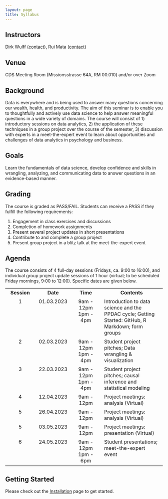 ```yaml
---
layout: page
title: Syllabus
---
```


## Instructors
Dirk Wulff (<a href="mailto:dirk.wulff@unibas.ch">contact</a>), Rui Mata (<a href="mailto:rui.mata@unibas.ch">contact</a>)

## Venue
CDS Meeting Room (Missionsstrasse 64A, RM 00.010) and/or over Zoom

## Background
Data is everywhere and is being used to answer many questions concerning our wealth, health, and productivity. The aim of this seminar is to enable you to thoughtfully and actively use data science to help answer meaningful questions in a wide variety of domains. The course will consist of 1) introductory sessions on data analytics, 2) the application of these techniques in a group project over the course of the semester, 3) discussion with experts in a meet-the-expert event to learn about opportunities and challenges of data analytics in psychology and business.

## Goals
Learn the fundamentals of data science, develop confidence and skills in wrangling, analyzing, and communicating data to answer questions in an evidence-based manner.

## Grading
The course is graded as PASS/FAIL. Students can receive a PASS if they fulfill the following requirements:
1. Engagement in class exercises and discussions
2. Completion of homework assignments
3. Present several project updates in short presentations
4. Contribute to and complete a group project
5. Present group project in a blitz talk at the meet-the-expert event

## Agenda
The course consists of 4 full-day sessions (Fridays, ca. 9:00 to 16:00), and individual group project update sessions of 1 hour (virtual; to be scheduled Friday mornings, 9:00 to 12:00). Specific dates are given below.

<style>
td {
  padding-right: 12px;
  padding-bottom: 6px;
  vertical-align: top;
  align: left;
}
</style>

<table cellspacing="0" cellpadding="0">
<col width="20%">
<col width="20%">
<col width="20%">
<col width="40%">
<tr>
  <td style="text-align:center"><b>Session</b></td>
  <td style="text-align:center"><b>Date</b></td>
  <td style="text-align:center"><b>Time</b></td>
  <td style="text-align:center"><b>Contents</b></td>
</tr>
<tr>
  <td style="text-align:center">1</td>
  <td style="text-align:center">01.03.2023</td>
  <td style="text-align:center">9am - 12pm<br>1pm - 4pm</td>
  <td>Introduction to data science and the PPDAC cycle; Getting Started: GitHub, R Markdown; form groups</td>
</tr>
<tr>
  <td style="text-align:center">2</td>
  <td style="text-align:center">02.03.2023</td>
  <td style="text-align:center">9am - 12pm<br>1pm - 4pm</td>
  <td>Student project pitches; Data wrangling & visualization</td>
</tr>
<tr>
  <td style="text-align:center">3</td>
  <td style="text-align:center">22.03.2023</td>
  <td style="text-align:center">9am - 12pm<br>1pm - 4pm</td>
  <td>Student project pitches; causal inference and statistical modeling</td>
</tr>
<tr>
  <td style="text-align:center">4</td>
  <td style="text-align:center">12.04.2023</td>
  <td style="text-align:center">9am - 12pm</td>
  <td>Project meetings: analysis (Virtual)</td>
</tr>
<tr>
  <td style="text-align:center">5</td>
  <td style="text-align:center">26.04.2023</td>
  <td style="text-align:center">9am - 12pm</td>
  <td>Project meetings: analysis (Virtual)</td>
</tr>
  <tr>
  <td style="text-align:center">5</td>
  <td style="text-align:center">03.05.2023</td>
  <td style="text-align:center">9am - 12pm</td>
  <td>Project meetings: presentation (Virtual)</td>
</tr>
<tr>
  <td style="text-align:center">6</td>
  <td style="text-align:center">24.05.2023</td>
  <td style="text-align:center">9am - 12pm<br>1pm - 6pm</td>
  <td>Student presentations; meet-the-expert event</td>
</tr>
</table>

## Getting Started

Please check out the <a href="https://cdsbasel.github.io/dataanalytics_2024/menu/installation.html">Installation</a> page to get started.
